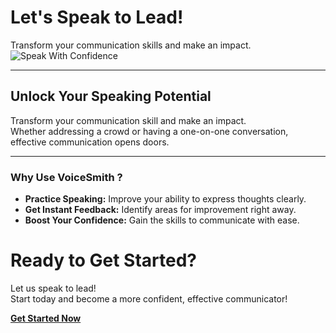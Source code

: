 <!-- Theme:Classic, ImgAlign:Left Widget:NAVI-->
# Let's Speak to Lead!

Transform your communication skills and make an impact. 
![Speak With Confidence](https://github.com/user-attachments/assets/37c4a00d-1e00-43ac-8cd6-65507442dfc8)

<div id="phWidget"></div>

---

## Unlock Your Speaking Potential
Transform your communication skill and make an impact.  
Whether addressing a crowd or having a one-on-one conversation, effective communication opens doors.

---

### Why Use VoiceSmith ?

- **Practice Speaking:** Improve your ability to express thoughts clearly.
- **Get Instant Feedback:** Identify areas for improvement right away.
- **Boost Your Confidence:** Gain the skills to communicate with ease.

# Ready to Get Started?
Let us speak to lead!  
Start today and become a more confident, effective communicator!

[**Get Started Now**](/voicesmith/contacts)
